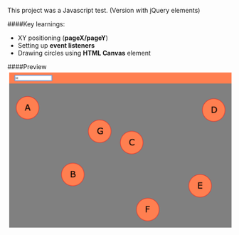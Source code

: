 This project was a Javascript test. 
(Version with jQuery elements)

####Key learnings:

- XY positioning (**pageX/pageY**)
- Setting up **event listeners**
- Drawing circles using **HTML Canvas** element

####Preview
![yf-test screenshot](https://github.com/maciejk77/yf-test/blob/master/img/screenshot.png)



